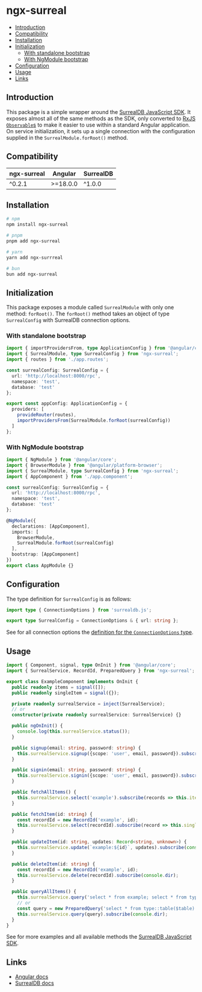 # ngx-surreal

- [Introduction](#introduction)
- [Compatibility](#compatibility)
- [Installation](#installation)
- [Initialization](#initialization)
  - [With standalone bootstrap](#with-standalone-bootstrap)
  - [With NgModule bootstrap](#with-ngmodule-bootstrap)
- [Configuration](#configuration)
- [Usage](#usage)
- [Links](#links)

## Introduction

This package is a simple wrapper around the [SurrealDB JavaScript SDK](https://www.npmjs.com/package/surrealdb.js). It exposes almost all of the same methods as the SDK, only converted to [RxJS `Observable`s](https://rxjs.dev/guide/observable) to make it easier to use within a standard Angular application.
On service initialization, it sets up a single connection with the configuration supplied in the `SurrealModule.forRoot()` method.

## Compatibility

|ngx-surreal|Angular |SurrealDB   |
|-----------|--------|------------|
|^0.2.1     |>=18.0.0|^1.0.0      |

## Installation

```sh
# npm
npm install ngx-surreal

# pnpm
pnpm add ngx-surreal

# yarn
yarn add ngx-surrreal

# bun
bun add ngx-surreal
```

## Initialization

This package exposes a module called `SurrealModule` with only one method: `forRoot()`. The `forRoot()` method takes an object of type `SurrealConfig` with SurrealDB connection options.

### With standalone bootstrap

```ts
import { importProvidersFrom, type ApplicationConfig } from '@angular/core';
import { SurrealModule, type SurrealConfig } from 'ngx-surreal';
import { routes } from './app.routes';

const surrealConfig: SurrealConfig = {
  url: 'http://localhost:8000/rpc',
  namespace: 'test',
  database: 'test'
};

export const appConfig: ApplicationConfig = {
  providers: [
    provideRouter(routes),
    importProvidersFrom(SurrealModule.forRoot(surrealConfig))
  ]
};
```

### With NgModule bootstrap

```ts
import { NgModule } from '@angular/core';
import { BrowserModule } from '@angular/platform-browser';
import { SurrealModule, type SurrealConfig } from 'ngx-surreal';
import { AppComponent } from './app.component';

const surrealConfig: SurrealConfig = {
  url: 'http://localhost:8000/rpc',
  namespace: 'test',
  database: 'test'
};

@NgModule({
  declarations: [AppComponent],
  imports: [
    BrowserModule,
    SurrealModule.forRoot(surrealConfig)
  ],
  bootstrap: [AppComponent]
})
export class AppModule {}
```

## Configuration

The type definition for `SurrealConfig` is as follows:

```ts
import type { ConnectionOptions } from 'surrealdb.js';

export type SurrealConfig = ConnectionOptions & { url: string };
```

See for all connection options the [definition for the `ConnectionOptions` type](https://github.com/surrealdb/surrealdb.js/blob/main/src/types.ts#L195).

## Usage

```ts
import { Component, signal, type OnInit } from '@angular/core';
import { SurrealService, RecordId, PreparedQuery } from 'ngx-surreal';

export class ExampleComponent implements OnInit {
  public readonly items = signal([]);
  public readonly singleItem = signal({});

  private readonly surrealService = inject(SurrealService);
  // or
  constructor(private readonly surrealService: SurrealService) {}

  public ngOnInit() {
    console.log(this.surrealService.status());
  }

  public signup(email: string, password: string) {
    this.surrealService.signup({scope: 'user', email, password}).subscribe(console.log);
  }

  public signin(email: string, password: string) {
    this.surrealService.signin({scope: 'user', email, password}).subscribe(console.log);
  }

  public fetchAllItems() {
    this.surrealService.select('example').subscribe(records => this.items.set(records));
  }

  public fetchItem(id: string) {
    const recordId = new RecordId('example', id);
    this.surrealService.select(recordId).subscribe(record => this.singleItem.set(record));
  }

  public updateItem(id: string, updates: Record<string, unknown>) {
    this.surrealService.update(`example:${id}`, updates).subscribe(console.dir);
  }

  public deleteItem(id: string) {
    const recordId = new RecordId('example', id);
    this.surrealService.delete(recordId).subscribe(console.dir);
  }

  public queryAllItems() {
    this.surrealService.query('select * from example; select * from type::table($table)', {table: 'example2'}).subscribe(console.dir);
    // or
    const query = new PreparedQuery('select * from type::table($table)', {table: 'example'});
    this.surrealService.query(query).subscribe(console.dir);
  }
}
```

See for more examples and all available methods the [SurrealDB JavaScript SDK](https://surrealdb.com/docs/sdk/javascript/setup#sdk-methods).

## Links

- [Angular docs](https://angular.dev/overview)
- [SurrealDB docs](https://surrealdb.com/docs/surrealdb/)

